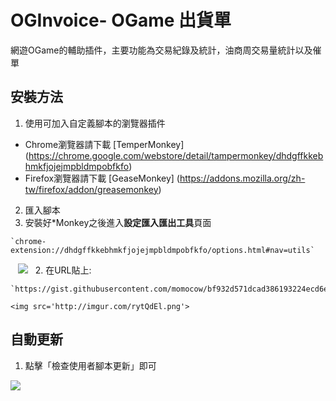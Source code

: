 # OGInvoice- OGame 出貨單
網遊OGame的輔助插件，主要功能為交易紀錄及統計，油商周交易量統計以及催單

## 安裝方法
1. 使用可加入自定義腳本的瀏覽器插件
  - Chrome瀏覽器請下載 [TemperMonkey] (https://chrome.google.com/webstore/detail/tampermonkey/dhdgffkkebhmkfjojejmpbldmpobfkfo)
  - Firefox瀏覽器請下載 [GeaseMonkey] (https://addons.mozilla.org/zh-tw/firefox/addon/greasemonkey)

2. 匯入腳本
  1. 安裝好\*Monkey之後進入**設定匯入匯出工具**頁面 

    `chrome-extension://dhdgffkkebhmkfjojejmpbldmpobfkfo/options.html#nav=utils`
  
    ![](http://i.imgur.com/92ceugE.png)
  
  2. 在URL貼上: 

    `https://gist.githubusercontent.com/momocow/bf932d571dcad386193224ecd6e86d5c/raw/OGInvoice.js`

    <img src='http://imgur.com/rytQdEl.png'>

## 自動更新
1. 點擊「檢查使用者腳本更新」即可

  <img src='http://imgur.com/FPGKocE.png'>
